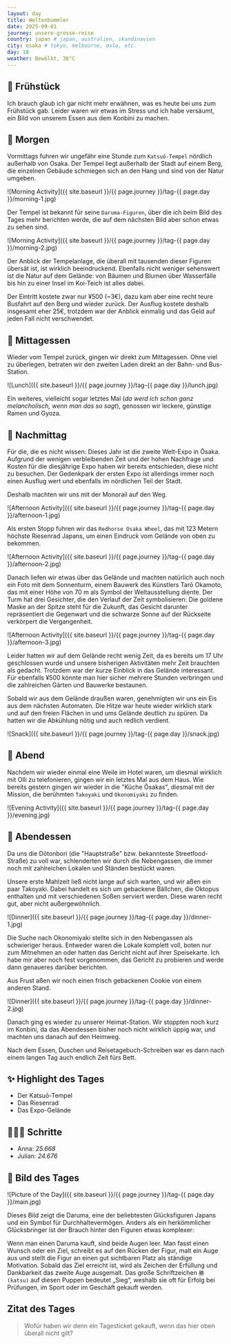 ```yaml
---
layout: day
title: Weltenbummler
date: 2025-09-01
journey: unsere-grosse-reise
country: japan # japan, australien, skandinavien
city: osaka # tokyo, melbourne, oslo, etc.
day: 18
weather: Bewölkt, 36°C
---
```


## 🥐 Frühstück

Ich brauch glaub ich gar nicht mehr erwähnen, was es heute bei uns zum Frühstück gab.
Leider waren wir etwas im Stress und ich habe versäumt, ein Bild von unserem Essen aus dem Konbini zu machen.

## 🌅 Morgen

Vormittags fuhren wir ungefähr eine Stunde zum `Katsuō-Tempel` nördlich außerhalb von Osaka.
Der Tempel liegt außerhalb der Stadt auf einem Berg, die einzelnen Gebäude schmiegen sich an den Hang und sind von der Natur umgeben.

![Morning Activity]({{ site.baseurl }}/{{ page.journey }}/tag-{{ page.day }}/morning-1.jpg)

Der Tempel ist bekannt für seine `Daruma-Figuren`, über die ich beim Bild des Tages mehr berichten werde, die auf dem nächsten Bild aber schon etwas zu sehen sind.

![Morning Activity]({{ site.baseurl }}/{{ page.journey }}/tag-{{ page.day }}/morning-2.jpg)

Der Anblick der Tempelanlage, die überall mit tausenden dieser Figuren übersät ist, ist wirklich beeindruckend.
Ebenfalls nicht weniger sehenswert ist die Natur auf dem Gelände: von Bäumen und Blumen über Wasserfälle bis hin zu einer Insel im Koi-Teich ist alles dabei.

Der Eintritt kostete zwar nur ¥500 (~3€), dazu kam aber eine recht teure Busfahrt auf den Berg und wieder zurück.
Der Ausflug kostete deshalb insgesamt eher 25€, trotzdem war der Anblick einmalig und das Geld auf jeden Fall nicht verschwendet.

## 🍣 Mittagessen

Wieder vom Tempel zurück, gingen wir direkt zum Mittagessen.
Ohne viel zu überlegen, betraten wir den zweiten Laden direkt an der Bahn- und Bus-Station.

![Lunch]({{ site.baseurl }}/{{ page.journey }}/tag-{{ page.day }}/lunch.jpg)

Ein weiteres, vielleicht sogar letztes Mal (_da werd ich schon ganz melancholisch, wenn man das so sagt_), genossen wir leckere, günstige Ramen und Gyoza.

## 🌆 Nachmittag

Für die, die es nicht wissen: Dieses Jahr ist die zweite Welt-Expo in Ōsaka.
Aufgrund der wenigen verbleibenden Zeit und der hohen Nachfrage und Kosten für die diesjährige Expo haben wir bereits entschieden, diese nicht zu besuchen.
Der Gedenkpark der ersten Expo ist allerdings immer noch einen Ausflug wert und ebenfalls im nördlichen Teil der Stadt.

Deshalb machten wir uns mit der Monorail auf den Weg.

![Afternoon Activity]({{ site.baseurl }}/{{ page.journey }}/tag-{{ page.day }}/afternoon-1.jpg)

Als ersten Stopp fuhren wir das `Redhorse Osaka Wheel`, das mit 123 Metern höchste Riesenrad Japans, um einen Eindruck vom Gelände von oben zu bekommen.

![Afternoon Activity]({{ site.baseurl }}/{{ page.journey }}/tag-{{ page.day }}/afternoon-2.jpg)

Danach liefen wir etwas über das Gelände und machten natürlich auch noch ein Foto mit dem Sonnenturm, einem Bauwerk des Künstlers Tarō Okamoto, das mit einer Höhe von 70 m als Symbol der Weltausstellung diente.
Der Turm hat drei Gesichter, die den Verlauf der Zeit symbolisieren:
Die goldene Maske an der Spitze steht für die Zukunft, das Gesicht darunter repräsentiert die Gegenwart und die schwarze Sonne auf der Rückseite verkörpert die Vergangenheit.

![Afternoon Activity]({{ site.baseurl }}/{{ page.journey }}/tag-{{ page.day }}/afternoon-3.jpg)

Leider hatten wir auf dem Gelände recht wenig Zeit, da es bereits um 17 Uhr geschlossen wurde und unsere bisherigen Aktivitäten mehr Zeit brauchten als gedacht.
Trotzdem war der kurze Einblick in das Gelände interessant.
Für ebenfalls ¥500 könnte man hier sicher mehrere Stunden verbringen und die zahlreichen Gärten und Bauwerke bestaunen.

Sobald wir aus dem Gelände draußen waren, genehmigten wir uns ein Eis aus dem nächsten Automaten.
Die Hitze war heute wieder wirklich stark und auf den freien Flächen in und ums Gelände deutlich zu spüren.
Da hatten wir die Abkühlung nötig und auch redlich verdient.

![Snack]({{ site.baseurl }}/{{ page.journey }}/tag-{{ page.day }}/snack.jpg)

## 🌙 Abend

Nachdem wir wieder einmal eine Weile im Hotel waren, um diesmal wirklich mit Olli zu telefonieren, gingen wir ein letztes Mal aus dem Haus.
Wie bereits gestern gingen wir wieder in die "Küche Ōsakas", diesmal mit der Mission, die berühmten `Takoyaki` und `Okonomiyaki` zu finden.

![Evening Activity]({{ site.baseurl }}/{{ page.journey }}/tag-{{ page.day }}/evening.jpg)

## 🍜 Abendessen

Da uns die Dōtonbori (die "Hauptstraße" bzw. bekannteste Streetfood-Straße) zu voll war, schlenderten wir durch die Nebengassen, die immer noch mit zahlreichen Lokalen und Ständen bestückt waren.

Unsere erste Mahlzeit ließ nicht lange auf sich warten, und wir aßen ein paar Takoyaki.
Dabei handelt es sich um gebackene Bällchen, die Oktopus enthalten und mit verschiedenen Soßen serviert werden.
Diese waren recht gut, aber nicht außergewöhnlich.

![Dinner]({{ site.baseurl }}/{{ page.journey }}/tag-{{ page.day }}/dinner-1.jpg)

Die Suche nach Okonomiyaki stellte sich in den Nebengassen als schwieriger heraus.
Entweder waren die Lokale komplett voll, boten nur zum Mitnehmen an oder hatten das Gericht nicht auf ihrer Speisekarte.
Ich habe mir aber noch fest vorgenommen, das Gericht zu probieren und werde dann genaueres darüber berichten.

Aus Frust aßen wir noch einen frisch gebackenen Cookie von einem anderen Stand.

![Dinner]({{ site.baseurl }}/{{ page.journey }}/tag-{{ page.day }}/dinner-2.jpg)

Danach ging es wieder zu unserer Heimat-Station.
Wir stoppten noch kurz im Konbini, da das Abendessen bisher noch nicht wirklich üppig war, und machten uns danach auf den Heimweg.

Nach dem Essen, Duschen und Reisetagebuch-Schreiben war es dann nach einem langen Tag auch endlich Zeit fürs Bett.

## ✨ Highlight des Tages

- Der Katsuō-Tempel  
- Das Riesenrad  
- Das Expo-Gelände  

## 🏃🏽‍♀️ Schritte

- Anna: _25.668_  
- Julian: _24.676_  

## 📸 Bild des Tages

![Picture of the Day]({{ site.baseurl }}/{{ page.journey }}/tag-{{ page.day }}/main.jpg)

Dieses Bild zeigt die Daruma, eine der beliebtesten Glücksfiguren Japans und ein Symbol für Durchhaltevermögen.
Anders als ein herkömmlicher Glücksbringer ist der Brauch hinter den Figuren etwas komplexer:

Wenn man einen Daruma kauft, sind beide Augen leer.
Man fasst einen Wunsch oder ein Ziel, schreibt es auf den Rücken der Figur, malt ein Auge aus und stellt die Figur an einen gut sichtbaren Platz als ständige Motivation. 
Sobald das Ziel erreicht ist, wird als Zeichen der Erfüllung und Dankbarkeit das zweite Auge ausgemalt.
Das große Schriftzeichen `勝 (katsu)` auf diesen Puppen bedeutet „Sieg“, weshalb sie oft für Erfolg bei Prüfungen, im Sport oder im Geschäft gekauft werden.

## Zitat des Tages

> Wofür haben wir denn ein Tagesticket gekauft, wenn das hier oben überall nicht gilt?
